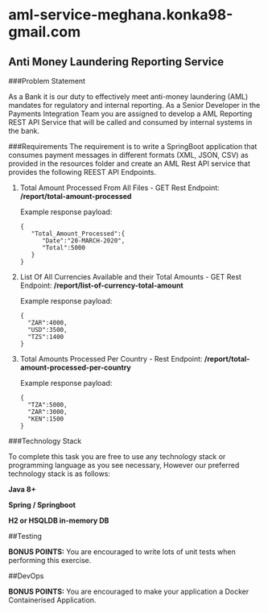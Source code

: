 # aml-service-meghana.konka98-gmail.com

## Anti Money Laundering Reporting Service

###Problem Statement

As a Bank it is our duty to effectively meet anti-money laundering (AML) mandates for regulatory 
and internal reporting. As a Senior Developer in the Payments Integration Team you are assigned to develop a 
AML Reporting REST API Service that will be called and consumed by internal systems in the bank.

###Requirements
The requirement is to write a SpringBoot application that consumes payment messages in different formats (XML, JSON, CSV) as provided in the resources folder and create an AML Rest API service that provides the following REEST API Endpoints. 

1. Total Amount Processed From All Files - GET Rest Endpoint: **/report/total-amount-processed**

    Example response payload:
    ```
    {
       "Total_Amount_Processed":{
          "Date":"20-MARCH-2020",
          "Total":5000
       }
    }
    ```  


2. List Of All Currencies Available and their  Total Amounts - GET Rest Endpoint: **/report/list-of-currency-total-amount**

    Example response payload:
    ```
    {
      "ZAR":4000,
      "USD":3500,
      "TZS":1400
    }
   ```  

4. Total Amounts Processed Per Country - Rest Endpoint: **/report/total-amount-processed-per-country**

    Example response payload:
    ```
    {
      "TZA":5000,
      "ZAR":3000,
      "KEN":1500
    }
    ```
    

###Technology Stack

To complete this task you are free to use any technology stack or programming language as you see necessary, 
However our preferred technology stack is as follows:

**Java 8+**

**Spring / Springboot**
 
**H2 or HSQLDB in-memory DB**


##Testing

**BONUS POINTS:** You are encouraged to write lots of unit tests when performing this exercise.

##DevOps

**BONUS POINTS:** You are encouraged to make your application a Docker Containerised Application.


